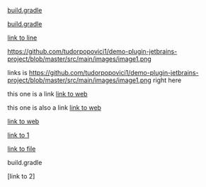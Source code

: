 [build.gradle](build.gradle#L29)

[build.gradle](build.gradle#L36)

[link to line](build.gradle#L18)

https://github.com/tudorpopovici1/demo-plugin-jetbrains-project/blob/master/src/main/images/image1.png

links is <https://github.com/tudorpopovici1/demo-plugin-jetbrains-project/blob/master/src/main/images/image1.png> right here

this one is a link [link to web](https://github.com/tudorpopovici1/demo-plugin-jetbrains-project/blob/master/src/main/images/image1.png)     

this one is also a link [link to web](https://github.com/tudorpopovici1/demo-plugin-jetbrains-project/blob/does-not-exist/images/image1.png)     

[link to web](https://github.com/tudorpopovici1/Green-beam/blob/master/design)     


[link to 1][1]

[link to file](src/main/images/image1.png)

build.gradle

[link to 2]

[1]: https://github.com/tudorpopovici1/demo-plugin-jetbrains-project/blob/master/src/main/images/image1.png
[2]: src/main/images/image1.png
